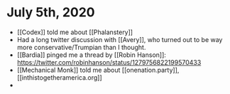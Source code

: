 # July 5th, 2020
- [[Codex]] told me about [[Phalanstery]]
- Had a long twitter discussion with [[Avery]], who turned out to be way more conservative/Trumpian than I thought.
- [[Bardia]] pinged me a thread by [[Robin Hanson]]: https://twitter.com/robinhanson/status/1279756822199570433
- [[Mechanical Monk]] told me about [[onenation.party]], [[inthistogetheramerica.org]]
- 

